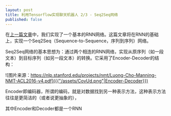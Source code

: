 ```yaml
---
layout: post
title: 利用Tensorflow实现聊天机器人 2/3 - Seq2Seq网络
published: false
---
```


在[上一篇文章](./chatbot_rnn/??)中，我们实现了一个基本的RNN网络。这篇文章将在RNN的基础上，实现一个Seq2Seq（Sequence-to-Sequence，序列到序列）网络。

Seq2Seq网络的基本思想为：通过两个相连的RNN网络，实现从原序列（如一段文本）到目标序列（如另一段文本）的转换。它采用了Encoder-Decoder的结构：

![图片来源：https://nlp.stanford.edu/projects/nmt/Luong-Cho-Manning-NMT-ACL2016-v4.pdf]({{"/assets/CovUd.png"|Encoder-Decoder}})

Encoder即编码器，所谓的编码，就是对数据找到另一种表示方法，这种表示方法往往是更简洁的（或者说更抽象的），

其中Encoder和Decoder都是一个RNN

